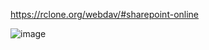 https://rclone.org/webdav/#sharepoint-online


![image](https://github.com/user-attachments/assets/22a31a96-bd0a-41dc-b425-5be80ae4e9b0)
